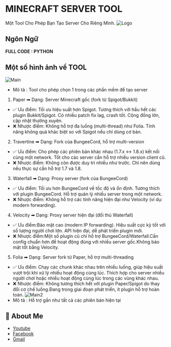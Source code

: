 # MINECRAFT SERVER TOOL

Một Tool Cho Phép Bạn Tạo Server Cho Riêng Mình.
![Logo](https://i.postimg.cc/ZRv45GG9/pngimg-com-minecraft-PNG42.png)

## Ngôn Ngữ
**FULL CODE : PYTHON**

## Một số hình ảnh về TOOL
![Main](https://i.postimg.cc/pdGKHjvW/Screenshot-2025-05-30-190523.png)
- Mô tả : Tool cho phép chọn 1 trong các phần mềm để tạo server
1. Paper
➡ Dạng: Server Minecraft gốc (fork từ Spigot/Bukkit)
- ✅ Ưu điểm:
Tối ưu hiệu suất hơn Spigot.
Tương thích với hầu hết các plugin Bukkit/Spigot.
Có nhiều patch fix lag, crash tốt.
Cộng đồng lớn, cập nhật thường xuyên.
- ❌ Nhược điểm:
Không hỗ trợ đa luồng (multi-thread) như Folia.
Tính năng không quá khác biệt so với Spigot nếu chỉ dùng cơ bản.
2. Travertine
➡ Dạng: Fork của BungeeCord, hỗ trợ multi-version
- ✅ Ưu điểm:
Cho phép các phiên bản khác nhau (1.7.x ↔ 1.8.x) kết nối cùng một network.
Tốt cho các server cần hỗ trợ nhiều version client cũ.
- ❌ Nhược điểm:
Không còn được duy trì nhiều như trước.
Chỉ nên dùng nếu thực sự cần hỗ trợ 1.7 và 1.8.
3. Waterfall
➡ Dạng: Proxy server (fork của BungeeCord)
- ✅ Ưu điểm:
Tối ưu hơn BungeeCord về tốc độ và ổn định.
Tương thích với plugin BungeeCord.
Hỗ trợ quản lý nhiều server trong một network.
- ❌ Nhược điểm:
Không hỗ trợ các tính năng hiện đại như Velocity (ví dụ: modern forwarding).
4. Velocity
➡ Dạng: Proxy server hiện đại (đối thủ Waterfall)
- ✅ Ưu điểm:Bảo mật cao (modern IP forwarding).
Hiệu suất cực kỳ tốt với số lượng người chơi lớn.
API hiện đại, dễ phát triển plugin mới.
- ❌ Nhược điểm:Một số plugin cũ chỉ hỗ trợ BungeeCord/Waterfall.Cần config chuẩn hơn để hoạt động đúng với nhiều server gốc.Không bảo mật tốt bằng Velocity.
5. Folia
➡ Dạng: Server fork từ Paper, hỗ trợ multi-threading
- ✅ Ưu điểm:
Chạy các chunk khác nhau trên nhiều luồng, giúp hiệu suất vượt trội khi xử lý nhiều hoạt động cùng lúc.
Thích hợp cho server nhiều người chơi hoặc nhiều hoạt động cùng lúc trong các vùng khác nhau.
- ❌ Nhược điểm:
Không tương thích hết với plugin Paper/Spigot do thay đổi cơ chế luồng.Đang trong giai đoạn phát triển, ít plugin hỗ trợ hoàn toàn.
![Main2](https://i.postimg.cc/PrSXKQQ5/Screenshot-2025-05-30-191158.png)
- Mô tả : Hỗ trợ gần như tất cả các phiên bản hiện tại
## 🚀 About Me
- [Youtube](https://www.youtube.com/@wne9838)
- [Facebook](https://www.facebook.com/accngunghoatdongreal0)
- [Gmail](vinhytb3010@gmail.com)